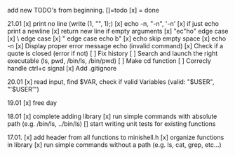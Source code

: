 add new TODO's from beginning. []=todo [x] = done


21.01
[x] print no line (write (1, "", 1);)
[x] echo -n, "-n", '-n'
[x] if just echo print a newline
[x] return new line if empty arguments
[x] "ec"ho" edge case
[x] \\ edge case
[x] \" edge case echo b\"
[x] echo skip empty space
[x] echo -n 
[x] Display proper error message echo (invalid command)
[x] Check if a quote is closed (error if not)
[ ] Fix history
[ ] Search and launch the right executable (ls, pwd, /bin/ls, /bin/pwd)
[ ] Make cd function
[ ] Correcly handle ctrl+c signal
[x] Add .gitignore

20.01
[x]  read input, find $VAR, check if valid Variables (valid: "$USER", "'$USER'")

19.01
[x] free day

18.01
[x] complete adding library
[x] run simple commands with absolute path (e.g. /bin/ls, ../bin/ls)
[] start  writing unit tests for existing functions


17.01.
[x] add header from all functions to minishell.h
[x]  organize  functions in library
[x] run simple commands without a path (e.g. ls, cat, grep, etc…)
